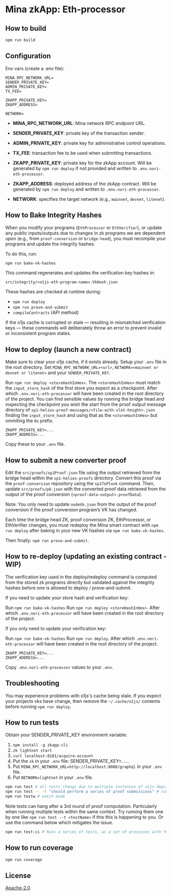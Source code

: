 # Mina zkApp: Eth-processor

## How to build

```sh
npm run build
```

## Configuration

Env vars (create a .env file):

```
MINA_RPC_NETWORK_URL=
SENDER_PRIVATE_KEY=
ADMIN_PRIVATE_KEY=
TX_FEE=

ZKAPP_PRIVATE_KEY=
ZKAPP_ADDRESS=

NETWORK=
```

- **MINA_RPC_NETWORK_URL**: Mina network RPC endpoint URL.
- **SENDER_PRIVATE_KEY**: private key of the transaction sender.
- **ADMIN_PRIVATE_KEY**: private key for administrative control operations.
- **TX_FEE**: transaction fee to be used when submitting transactions.

- **ZKAPP_PRIVATE_KEY**: private key for the zkApp account. Will be generated by `npm run deploy` if not provided and written to `.env.nori-eth-processor`.
- **ZKAPP_ADDRESS**: deployed address of the zkApp contract. Will be generated by `npm run deploy` and written to `.env.nori-eth-processor`.

- **NETWORK**: specifies the target network (e.g., `mainnet`, `devnet`, `litenet`).

## How to Bake Integrity Hashes

When you modify your programs (`EthProcessor` or `EthVerifier`), or update any public inputs/outputs due to changes in zk programs we are dependent upon (e.g., from `proof-conversion` or `bridge-head`), you must recompile your programs and update the integrity hashes.

To do this, run:

```bash
npm run bake-vk-hashes
```

This command regenerates and updates the verification key hashes in:

```
src/integrity/<o1js-eth-program-name>.VkHash.json
```

These hashes are checked at runtime during:

- `npm run deploy`
- `npm run prove-and-submit`
- `compileContracts` (API method)

If the o1js cache is corrupted or stale — resulting in mismatched verification keys — these commands will deliberately throw an error to prevent invalid or inconsistent program states.

## How to deploy (launch a new contract)

Make sure to clear your o1js cache, if it exists already.
Setup your `.env` file in the root directory. Set `MINA_RPC_NETWORK_URL=<url>`, `NETWORK=<mainnet or devnet or litenet>` and your `SENDER_PRIVATE_KEY`.

Run `npm run deploy <storeHashInHex>`. The `<storeHashInHex>` must match the `input_store_hash` of the first store you expect as a checkpoint. After which `.env.nori-eth-processor` will have been created in the root directory of the project. You can find sensible values by running the bridge head and inspecting the checkpoint you wish the start from the proof output message directory of `sp1-helios-proof-messages/<file-with-slot-height>.json` finding the `input_store_hash` and using that as the `<storeHashInHex>` but ommiting the `0x` prefix.

```
ZKAPP_PRIVATE_KEY=...
ZKAPP_ADDRESS=...
```

Copy these to your `.env` file.

## How to submit a new converter proof

Edit the `src/proofs/sp1Proof.json` file using the output retrieved from the bridge head within the `sp1-helios-proofs` directory. Convert this proof via the `proof-conversion` repository using the `sp1ToPlonk` command. Then, update `src/proofs/p0.json` with the converted proof data retrieved from the output of the proof conversion (`<proof-data-output>.proofData`).

Note: You only need to update `nodeVk.json` from the output of the proof conversion if the proof conversion program’s VK has changed.

Each time the bridge head ZK, proof conversion ZK, EthProcessor, or EthVerifier changes, you must redeploy the Mina smart contract with `npm run deploy` after baking in your new VK hashes via `npm run bake-vk-hashes`.

Then finally: `npm run prove-and-submit`.

## How to re-deploy (updating an existing contract - WIP)

The verification key used in the deploy/redeploy command is computed from the stored zk programs directly but validated against the
integrity hashes before one is allowed to deploy / prove-and-submit.

If you need to update your store hash and verification key:

Run `npm run bake-vk-hashes`
Run `npm run deploy <storeHashInHex>`. After which `.env.nori-eth-processor` will have been created in the root directory of the project.

If you only need to update your verification key:

Run `npm run bake-vk-hashes`
Run `npm run deploy`. After which `.env.nori-eth-processor` will have been created in the root directory of the project.

```
ZKAPP_PRIVATE_KEY=...
ZKAPP_ADDRESS=...
```

Copy `.env.nori-eth-processor` values to your `.env`.

## Troubleshooting

You may experience problems with o1js's cache being stale. If you expect your projects vks have change, then remove the `~/.cache/o1js/` contents before running `npm run deploy`.

## How to run tests

Obtain your SENDER_PRIVATE_KEY environment variable:

1. `npm install -g zkapp-cli`
2. `zk lightnet start`
3. `curl localhost:8181/acquire-account`
4. Put the `sk` in your `.env` file: SENDER_PRIVATE_KEY=......
5. Put `MINA_RPC_NETWORK_URL=http://localhost:8080/graphql` in your `.env` file.
6. Put `NETWORK=lightnet` in your `.env` file.

```sh
npm run test # all tests (hangs due to multiple instances of o1js deps)
npm run test -- -t "should perform a series of proof submissions" # run a specific test
npm run testw # watch mode
```

Note tests can hang after a 3rd round of proof computation. Particularly when running multiple tests within the same context. Try running them one by one like `npm run test --t <testName>` if this this is happening to you. Or use the command below which mitigates the issue.

```sh
npm run test-ci # Runs a series of tests, as a set of processes with forceExit after each (mitigation for now). 
```

## How to run coverage

```sh
npm run coverage
```

## License

[Apache-2.0](LICENSE)
